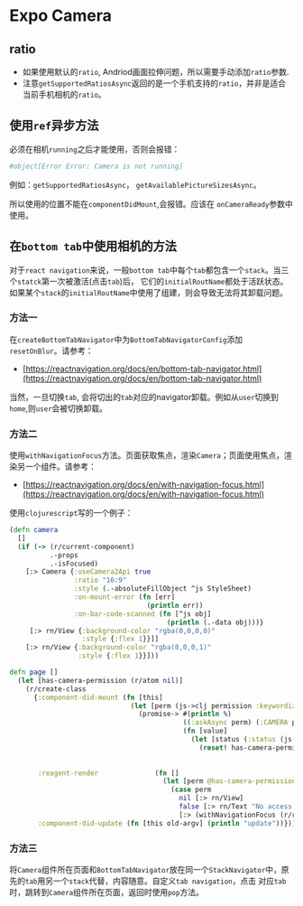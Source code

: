 # Expo Camera

## ratio

- 如果使用默认的`ratio`, Andriod画面拉伸问题，所以需要手动添加`ratio`参数.
- 注意`getSupportedRatiosAsync`返回的是一个手机支持的`ratio`，并非是适合当前手机相机的`ratio`。

## 使用`ref`异步方法

必须在相机`running`之后才能使用，否则会报错：

```sh
#object[Error Error: Camera is not running]
```

例如：`getSupportedRatiosAsync`， `getAvailablePictureSizesAsync`。

所以使用的位置不能在`componentDidMount`,会报错。应该在
`onCameraReady`参数中使用。

## 在`bottom tab`中使用相机的方法

对于`react navigation`来说，一般`bottom tab`中每个`tab`都包含一个`stack`。当三个`statck`第一次被激活(点击`tab`)后， 它们的`initialRoutName`都处于活跃状态。如果某个`stack`的`initialRoutName`中使用了组建，则会导致无法将其卸载问题。

### 方法一

在`createBottomTabNavigator`中为`BottomTabNavigatorConfig`添加`resetOnBlur`。请参考：

- [https://reactnavigation.org/docs/en/bottom-tab-navigator.html](https://reactnavigation.org/docs/en/bottom-tab-navigator.html)

当然，一旦切换`tab`, 会将切出的`tab`对应的navigator卸载。例如从`user`切换到`home`,则`user`会被切换卸载。

### 方法二

使用`withNavigationFocus`方法。页面获取焦点，渲染`Camera`；页面使用焦点，渲染另一个组件。请参考：

- [https://reactnavigation.org/docs/en/with-navigation-focus.html](https://reactnavigation.org/docs/en/with-navigation-focus.html)

使用`clojurescript`写的一个例子：

```clj
(defn camera
  []
  (if (-> (r/current-component)
          .-props
          .-isFocused)
    [:> Camera {:useCamera2Api true
                :ratio "16:9"
                :style (.-absoluteFillObject ^js StyleSheet)
                :on-mount-error (fn [err]
                                  (println err))
                :on-bar-code-scanned (fn [^js obj]
                                       (println (.-data obj)))}
     [:> rn/View {:background-color "rgba(0,0,0,0)"
                  :style {:flex 1}}]]
    [:> rn/View {:background-color "rgba(0,0,0,1)"
                 :style {:flex 1}}]))

defn page []
  (let [has-camera-permission (r/atom nil)]
    (r/create-class
      {:component-did-mount (fn [this]
                              (let [perm (js->clj permission :keywordize-keys true)]
                                (promise-> #(println %)
                                           ((:askAsync perm) (:CAMERA perm))
                                           (fn [value]
                                             (let [status (:status (js->clj value :keywordize-keys true))]
                                               (reset! has-camera-permission (identical?
                                                                               status
                                                                               "granted")))))))
       :reagent-render              (fn []
                                      (let [perm @has-camera-permission]
                                        (case perm
                                          nil [:> rn/View]
                                          false [:> rn/Text "No access to camera"]
                                          [:> (withNavigationFocus (r/reactify-component camera))])))
       :component-did-update (fn [this old-argv] (println "update"))})))
```

### 方法三

将`Camera`组件所在页面和`BottomTabNavigator`放在同一个`StackNavigator`中，原先的`tab`用另一个`stack`代替，内容随意。自定义`tab navigation`，点击
对应`tab`时，跳转到`Camera`组件所在页面，返回时使用`pop`方法。
